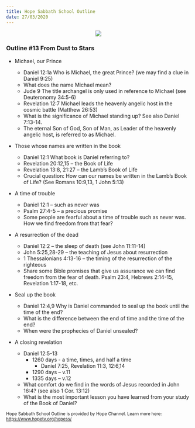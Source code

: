 ```yaml
---
title: Hope Sabbath School Outline
date: 27/03/2020
---
```


<center><img src="https://sabbath-school.adventech.io/api/v1/images/misc/hope-ss-logo.jpg" /></center>

### Outline #13 From Dust to Stars

*  Michael, our Prince
	* Daniel 12:1a Who is Michael, the great Prince? (we may find a clue in Daniel 9:25)
	* What does the name Michael mean?
	* Jude 9 The title archangel is only used in reference to Michael (see Deuteronomy 34:5-6)
	* Revelation 12:7 Michael leads the heavenly angelic host in the cosmic battle (Matthew 26:53)
	* What is the significance of Michael standing up?  See also Daniel 7:13-14.
	* The eternal Son of God, Son of Man, as Leader of the heavenly angelic host, is referred to as Michael.

*  Those whose names are written in the book
	* Daniel 12:1 What book is Daniel referring to?
	* Revelation 20:12,15 – the Book of Life
	* Revelation 13:8, 21:27 – the Lamb’s Book of Life
	* Crucial question: How can our names be written in the Lamb’s Book of Life? (See Romans 10:9,13, 1 John 5:13)

*  A time of trouble
	* Daniel 12:1 – such as never was
	* Psalm 27:4-5 – a precious promise
	* Some people are fearful about a time of trouble such as never was.  How we find freedom from that fear?

*  A resurrection of the dead
	* Daniel 12:2 – the sleep of death (see John 11:11-14)
	* John 5:25,28-29 – the teaching of Jesus about resurrection
	* 1 Thessalonians 4:13-16 – the timing of the resurrection of the righteous
	* Share some Bible promises that give us assurance we can find freedom from the fear of death. Psalm 23:4, Hebrews 2:14-15, Revelation 1:17-18, etc.

*  Seal up the book
	* Daniel 12:4,9 Why is Daniel commanded to seal up the book until the time of the end?
	* What is the difference between the end of time and the time of the end?
	* When were the prophecies of Daniel unsealed?

*  A closing revelation
	* Daniel 12:5-13
		* 1260 days - a time, times, and half a time
			* Daniel 7:25, Revelation 11:3, 12:6,14
		* 1290 days – v.11
		* 1335 days – v.12
	* What comfort do we find in the words of Jesus recorded in John 16:4? (see also 1 Cor. 13:12)
	* What is the most important lesson you have learned from your study of the Book of Daniel?


<small>Hope Sabbath School Outline is provided by Hope Channel. Learn more here: https://www.hopetv.org/hopess/</small>